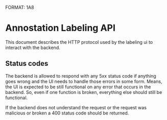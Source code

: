 FORMAT: 1A8

# Annostation Labeling API

This document describes the HTTP protocol used by the labeling ui to interact with the backend.

## Status codes

The backend is allowed to respond with any 5xx status code if anything goes
wrong and the UI needs to handle those errors in some form. Means, the UI is
expected to be still functional on any error that occurs in the backend. So,
even if one function is broken, everything else should still be functional.

If the backend does not understand the request or the request was malicious or
broken a 400 status code should be returned.

<!-- include(dataStructures.md) -->
<!-- include(video.md) -->
<!-- include(task.md) -->
<!-- include(labeledThingInFrame.md) -->
<!-- include(labeledThing.md) -->
<!-- include(currentUser.md) -->
<!-- include(user.md) -->
<!-- include(project.md) -->
<!-- include(labelingGroup.md) -->
<!-- include(taskConfiguration.md) -->
<!-- include(system.md) -->
<!-- include(organisation.md) -->
<!-- include(projectImporter.md) -->
<!-- include(campaign.md) -->
